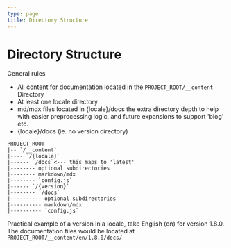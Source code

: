 ```yaml
---
type: page
title: Directory Structure
---
```


# Directory Structure

General rules

- All content for documentation located in the `PROJECT_ROOT/__content` Directory
- At least one locale directory
- md/mdx files located in {locale}/docs the extra directory depth to help with easier preprocessing logic, and future expansions to support 'blog' etc.
- {locale}/docs (ie. no version directory)

```shell
PROJECT_ROOT
|-- `/__content`
|---- `/{locale}`
|------ `/docs`<--- this maps to 'latest'
|-------- optional subdirectories
|-------- markdown/mdx
|-------- `config.js`
|------ `/{version}`
|-------- `/docs`
|---------- optional subdirectories
|---------- markdown/mdx
|---------- `config.js`
```

Practical example of a version in a locale, take English (en) for version 1.8.0. The documentation files would be located at `PROJECT_ROOT/__content/en/1.8.0/docs/`

